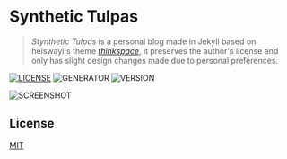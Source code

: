 # Synthetic Tulpas

> *Stynthetic Tulpas* is a personal blog made in Jekyll based on heiswayi's theme [*thinkspace*](https://github.com/heiswayi/thinkspace), it preserves the author's license and only has slight design changes made due to personal preferences.

[![LICENSE](https://img.shields.io/badge/license-MIT-blue.svg)](LICENSE) ![GENERATOR](https://img.shields.io/badge/made_with-jekyll-blue.svg) ![VERSION](https://img.shields.io/badge/current_version-2.5-green.svg) 

![SCREENSHOT](https://i.imgur.com/1YS078k.png)

## License

[MIT](LICENSE.md)
